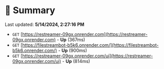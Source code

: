 # 📖 Summary
Last updated: **5/14/2024, 2:27:16 PM**

- `GET` [https://restreamer-09gx.onrender.com](https://restreamer-09gx.onrender.com) - **Up** (367ms)
- `GET` [https://filestreambot-b5k6.onrender.com/](https://filestreambot-b5k6.onrender.com/) - **Up** (900ms)
- `GET` [https://restreamer-09gx.onrender.com/ui](https://restreamer-09gx.onrender.com/ui) - **Up** (814ms)
